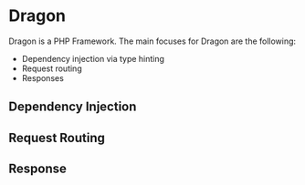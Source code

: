 # Dragon

Dragon is a PHP Framework. The main focuses for Dragon are the following:

* Dependency injection via type hinting
* Request routing
* Responses

## Dependency Injection

## Request Routing

## Response

